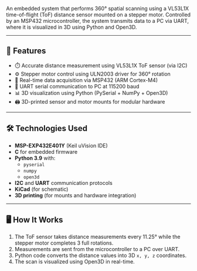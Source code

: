 An embedded system that performs 360° spatial scanning using a VL53L1X time-of-flight (ToF) distance sensor mounted on a stepper motor. Controlled by an MSP432 microcontroller, the system transmits data to a PC via UART, where it is visualized in 3D using Python and Open3D.

---

## 🎯 Features

- ⏱️ Accurate distance measurement using VL53L1X ToF sensor (via I2C)
- ⚙️ Stepper motor control using ULN2003 driver for 360° rotation
- 🔄 Real-time data acquisition via MSP432 (ARM Cortex-M4)
- 🧠 UART serial communication to PC at 115200 baud
- 📊 3D visualization using Python (PySerial + NumPy + Open3D)
- 🖨️ 3D-printed sensor and motor mounts for modular hardware

---

## 🛠️ Technologies Used

- **MSP-EXP432E401Y** (Keil uVision IDE)
- **C** for embedded firmware
- **Python 3.9** with:
  - `pyserial`
  - `numpy`
  - `open3d`
- **I2C** and **UART** communication protocols
- **KiCad** (for schematic)
- **3D printing** (for mounts and hardware integration)

---

## 🖥️ How It Works

1. The ToF sensor takes distance measurements every 11.25° while the stepper motor completes 3 full rotations.
2. Measurements are sent from the microcontroller to a PC over UART.
3. Python code converts the distance values into 3D `x, y, z` coordinates.
4. The scan is visualized using Open3D in real-time.
